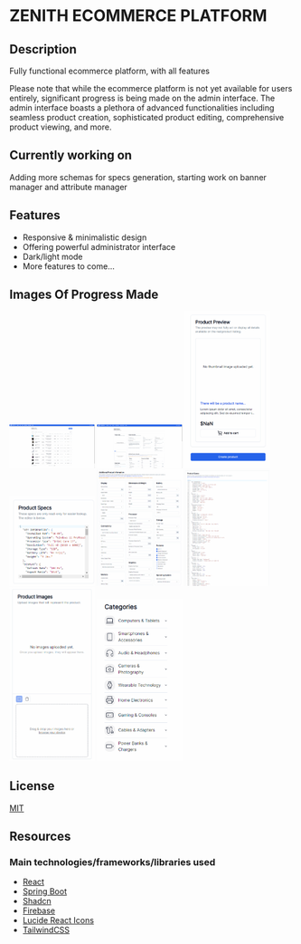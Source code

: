 # ZENITH ECOMMERCE PLATFORM

## Description

Fully functional ecommerce platform, with all features

Please note that while the ecommerce platform is not yet available for users entirely, significant progress is being made on the admin interface. The admin interface boasts a plethora of advanced functionalities including seamless product creation, sophisticated product editing, comprehensive product viewing, and more.

## Currently working on

Adding more schemas for specs generation, starting work on banner manager and attribute manager

## Features

- Responsive & minimalistic design
- Offering powerful administrator interface
- Dark/light mode
- More features to come...

## Images Of Progress Made

<img src="frontend/src/assets/image.png" width="30%">
<img src="frontend/src/assets/image1.png" width="30%">
<img src="frontend/src/assets/image2.png" width="30%">
<img src="frontend/src/assets/image3.png" width="30%">
<img src="frontend/src/assets/image4.png" width="30%">
<img src="frontend/src/assets/image5.png" width="30%">
<img src="frontend/src/assets/image6.png" width="30%">
<img src="frontend/src/assets/image7.png" width="30%">

## License

[MIT](https://github.com/ZunwDev/ZENITH-PLATFORM/blob/master/LICENSE)

## Resources

### Main technologies/frameworks/libraries used

- [React](https://react.dev/)
- [Spring Boot](https://spring.io/projects/spring-boot)
- [Shadcn](https://ui.shadcn.com/docs)
- [Firebase](https://firebase.google.com/)
- [Lucide React Icons](https://lucide.dev/icons/)
- [TailwindCSS](https://tailwindcss.com/docs/installation)
